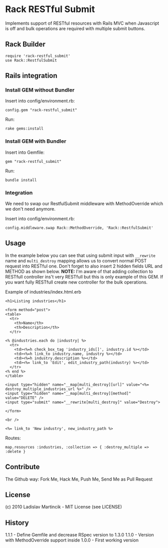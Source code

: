 Rack RESTful Submit
===================

Implements support of RESTful resources with Rails MVC when Javascript is off and bulk operations are required with multiple submit buttons.

Rack Builder
------------

    require 'rack-restful_submit'
    use Rack::RestfulSubmit

Rails integration
-----------------

### Install GEM without Bundler

Insert into config/environment.rb:

    config.gem "rack-restful_submit"

Run:

    rake gems:install

### Install GEM with Bundler

Insert into Gemfile:

    gem "rack-restful_submit"

Run:

    bundle install

### Integration

We need to swap our RestfulSubmit middleware with MethodOverride which we don't need anymore.

Insert into config/environment.rb:


    config.middleware.swap Rack::MethodOverride, 'Rack::RestfulSubmit'


Usage
-----

In the example below you can see that using submit input with `__rewrite` name and `multi_destroy` mapping allows
us to convert normal POST request into RESTful one. Don't forget to also insert 2 hidden fields URL and METHOD as shown below.
__NOTE:__ I'm aware of that adding collection to RESTfull controller ins't very RESTfull but this is only example of this GEM. If you want fully RESTfull create new controller for the bulk operations.

Example of industries/index.html.erb

    <h1>Listing industries</h1>

    <form method="post">
    <table>
      <tr>
        <th>Name</th>
        <th>Description</th>
      </tr>

    <% @industries.each do |industry| %>
      <tr>
        <td><%=h check_box_tag 'industry_ids[]', industry.id %></td>
        <td><%=h link_to industry.name, industry %></td>
        <td><%=h industry.description %></td>
        <td><%= link_to 'Edit', edit_industry_path(industry) %></td>
      </tr>
    <% end %>
    </table>

    <input type="hidden" name="__map[multi_destroy][url]" value="<%= destroy_multiple_industries_url %>" />
    <input type="hidden" name="__map[multi_destroy][method]" value="DELETE" />
    <input type="submit" name="__rewrite[multi_destroy]" value="Destroy">

    </form>

    <br />

    <%= link_to 'New industry', new_industry_path %>

Routes:

    map.resources :industries, :collection => { :destroy_multiple => :delete }

Contribute
----------

The Github way: Fork Me, Hack Me, Push Me, Send Me as Pull Request

License
-------

(c) 2010 Ladislav Martincik - MIT License (see LICENSE)

History
-------

1.1.1 - Define Gemfile and decrease RSpec version to 1.3.0
1.1.0 - Version with MethodOverride support inside
1.0.0 - First working version
